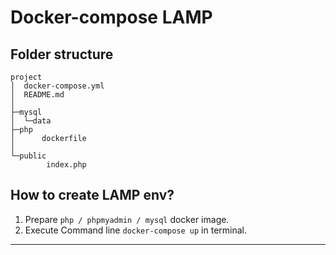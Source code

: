 # Docker-compose LAMP

## Folder structure

```
project
│  docker-compose.yml
│  README.md
│  
├─mysql
│  └─data
├─php
│      dockerfile
│      
└─public
        index.php
```

## How to create LAMP env?

1. Prepare `php / phpmyadmin / mysql` docker image.
2. Execute Command line ` docker-compose up ` in terminal.


---
